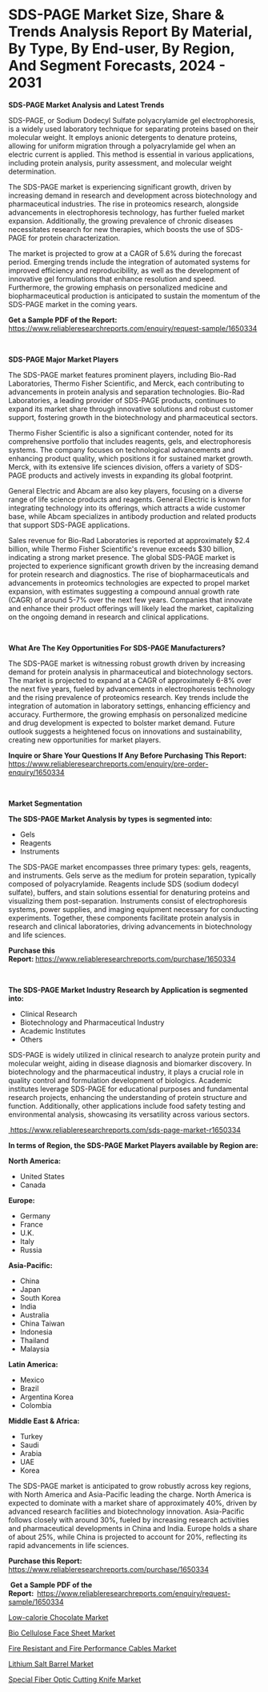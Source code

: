 <p><h1>SDS-PAGE Market Size, Share & Trends Analysis Report By Material, By Type, By End-user, By Region, And Segment Forecasts, 2024 - 2031</h1></p><p><strong>SDS-PAGE Market Analysis and Latest Trends</strong></p>
<p><p>SDS-PAGE, or Sodium Dodecyl Sulfate polyacrylamide gel electrophoresis, is a widely used laboratory technique for separating proteins based on their molecular weight. It employs anionic detergents to denature proteins, allowing for uniform migration through a polyacrylamide gel when an electric current is applied. This method is essential in various applications, including protein analysis, purity assessment, and molecular weight determination.</p><p>The SDS-PAGE market is experiencing significant growth, driven by increasing demand in research and development across biotechnology and pharmaceutical industries. The rise in proteomics research, alongside advancements in electrophoresis technology, has further fueled market expansion. Additionally, the growing prevalence of chronic diseases necessitates research for new therapies, which boosts the use of SDS-PAGE for protein characterization.</p><p>The market is projected to grow at a CAGR of 5.6% during the forecast period. Emerging trends include the integration of automated systems for improved efficiency and reproducibility, as well as the development of innovative gel formulations that enhance resolution and speed. Furthermore, the growing emphasis on personalized medicine and biopharmaceutical production is anticipated to sustain the momentum of the SDS-PAGE market in the coming years.</p></p>
<p><strong>Get a Sample PDF of the Report:&nbsp;</strong> <a href="https://www.reliableresearchreports.com/enquiry/request-sample/1650334?utm_campaign=3&utm_medium=2&utm_source=Github&utm_content=ia&utm_term=08122024&utm_id=sds-page">https://www.reliableresearchreports.com/enquiry/request-sample/1650334</a></p>
<p>&nbsp;</p>
<p><strong>SDS-PAGE Major Market Players</strong></p>
<p><p>The SDS-PAGE market features prominent players, including Bio-Rad Laboratories, Thermo Fisher Scientific, and Merck, each contributing to advancements in protein analysis and separation technologies. Bio-Rad Laboratories, a leading provider of SDS-PAGE products, continues to expand its market share through innovative solutions and robust customer support, fostering growth in the biotechnology and pharmaceutical sectors.</p><p>Thermo Fisher Scientific is also a significant contender, noted for its comprehensive portfolio that includes reagents, gels, and electrophoresis systems. The company focuses on technological advancements and enhancing product quality, which positions it for sustained market growth. Merck, with its extensive life sciences division, offers a variety of SDS-PAGE products and actively invests in expanding its global footprint.</p><p>General Electric and Abcam are also key players, focusing on a diverse range of life science products and reagents. General Electric is known for integrating technology into its offerings, which attracts a wide customer base, while Abcam specializes in antibody production and related products that support SDS-PAGE applications.</p><p>Sales revenue for Bio-Rad Laboratories is reported at approximately $2.4 billion, while Thermo Fisher Scientific's revenue exceeds $30 billion, indicating a strong market presence. The global SDS-PAGE market is projected to experience significant growth driven by the increasing demand for protein research and diagnostics. The rise of biopharmaceuticals and advancements in proteomics technologies are expected to propel market expansion, with estimates suggesting a compound annual growth rate (CAGR) of around 5-7% over the next few years. Companies that innovate and enhance their product offerings will likely lead the market, capitalizing on the ongoing demand in research and clinical applications.</p></p>
<p>&nbsp;</p>
<p><strong>What Are The Key Opportunities For SDS-PAGE Manufacturers?</strong></p>
<p><p>The SDS-PAGE market is witnessing robust growth driven by increasing demand for protein analysis in pharmaceutical and biotechnology sectors. The market is projected to expand at a CAGR of approximately 6-8% over the next five years, fueled by advancements in electrophoresis technology and the rising prevalence of proteomics research. Key trends include the integration of automation in laboratory settings, enhancing efficiency and accuracy. Furthermore, the growing emphasis on personalized medicine and drug development is expected to bolster market demand. Future outlook suggests a heightened focus on innovations and sustainability, creating new opportunities for market players.</p></p>
<p><strong>Inquire or Share Your Questions If Any Before Purchasing This Report:</strong> <a href="https://www.reliableresearchreports.com/enquiry/pre-order-enquiry/1650334?utm_campaign=3&utm_medium=2&utm_source=Github&utm_content=ia&utm_term=08122024&utm_id=sds-page">https://www.reliableresearchreports.com/enquiry/pre-order-enquiry/1650334</a></p>
<p>&nbsp;</p>
<p><strong>Market Segmentation</strong></p>
<p><strong>The SDS-PAGE Market Analysis by types is segmented into:</strong></p>
<p><ul><li>Gels</li><li>Reagents</li><li>Instruments</li></ul></p>
<p><p>The SDS-PAGE market encompasses three primary types: gels, reagents, and instruments. Gels serve as the medium for protein separation, typically composed of polyacrylamide. Reagents include SDS (sodium dodecyl sulfate), buffers, and stain solutions essential for denaturing proteins and visualizing them post-separation. Instruments consist of electrophoresis systems, power supplies, and imaging equipment necessary for conducting experiments. Together, these components facilitate protein analysis in research and clinical laboratories, driving advancements in biotechnology and life sciences.</p></p>
<p><strong>Purchase this Report:&nbsp;</strong><a href="https://www.reliableresearchreports.com/purchase/1650334?utm_campaign=3&utm_medium=2&utm_source=Github&utm_content=ia&utm_term=08122024&utm_id=sds-page">https://www.reliableresearchreports.com/purchase/1650334</a></p>
<p>&nbsp;</p>
<p><strong>The SDS-PAGE Market Industry Research by Application is segmented into:</strong></p>
<p><ul><li>Clinical Research</li><li>Biotechnology and Pharmaceutical Industry</li><li>Academic Institutes</li><li>Others</li></ul></p>
<p><p>SDS-PAGE is widely utilized in clinical research to analyze protein purity and molecular weight, aiding in disease diagnosis and biomarker discovery. In biotechnology and the pharmaceutical industry, it plays a crucial role in quality control and formulation development of biologics. Academic institutes leverage SDS-PAGE for educational purposes and fundamental research projects, enhancing the understanding of protein structure and function. Additionally, other applications include food safety testing and environmental analysis, showcasing its versatility across various sectors.</p></p>
<p><a href="https://www.reliableresearchreports.com/sds-page-market-r1650334?utm_campaign=3&utm_medium=2&utm_source=Github&utm_content=ia&utm_term=08122024&utm_id=sds-page">&nbsp;https://www.reliableresearchreports.com/sds-page-market-r1650334</a></p>
<p><strong>In terms of Region, the SDS-PAGE Market Players available by Region are:</strong></p>
<p>
    <p> <strong> North America: </strong>
        <ul>
            <li>United States</li>
            <li>Canada</li>
        </ul>
        </p> 
    <p> <strong> Europe: </strong>
        <ul>
            <li>Germany</li>
            <li>France</li>
            <li>U.K.</li>
            <li>Italy</li>
            <li>Russia</li>
        </ul>
        </p> 
    <p> <strong> Asia-Pacific: </strong>
        <ul>
            <li>China</li>
            <li>Japan</li>
            <li>South Korea</li>
            <li>India</li>
            <li>Australia</li>
            <li>China Taiwan</li>
            <li>Indonesia</li>
            <li>Thailand</li>
            <li>Malaysia</li>
        </ul>
        </p> 
    <p> <strong> Latin America: </strong>
        <ul>
            <li>Mexico</li>
            <li>Brazil</li>
            <li>Argentina Korea</li>
            <li>Colombia</li>
        </ul>
        </p> 
    <p> <strong> Middle East & Africa: </strong>
        <ul>
            <li>Turkey</li>
            <li>Saudi</li>
            <li>Arabia</li>
            <li>UAE</li>
            <li>Korea</li>
        </ul>
    </p>
    </p>
<p><p>The SDS-PAGE market is anticipated to grow robustly across key regions, with North America and Asia-Pacific leading the charge. North America is expected to dominate with a market share of approximately 40%, driven by advanced research facilities and biotechnology innovation. Asia-Pacific follows closely with around 30%, fueled by increasing research activities and pharmaceutical developments in China and India. Europe holds a share of about 25%, while China is projected to account for 20%, reflecting its rapid advancements in life sciences.</p></p>
<p><strong>Purchase this Report: </strong><a href="https://www.reliableresearchreports.com/purchase/1650334?utm_campaign=3&utm_medium=2&utm_source=Github&utm_content=ia&utm_term=08122024&utm_id=sds-page">https://www.reliableresearchreports.com/purchase/1650334</a></p>
<p>&nbsp;<strong>Get a Sample PDF of the Report:&nbsp;&nbsp;</strong><a href="https://www.reliableresearchreports.com/enquiry/request-sample/1650334?utm_campaign=3&utm_medium=2&utm_source=Github&utm_content=ia&utm_term=08122024&utm_id=sds-page">https://www.reliableresearchreports.com/enquiry/request-sample/1650334</a></p>
<p><strong></strong></p>
<p><p><a href="https://www.linkedin.com/pulse/global-low-calorie-chocolate-market-analysis-2024-2031-syflf?utm_campaign=3&utm_medium=2&utm_source=Github&utm_content=ia&utm_term=08122024&utm_id=sds-page">Low-calorie Chocolate Market</a></p><p><a href="https://github.com/gulaimolin/Market-Research-Report-List-6/blob/main/bio-cellulose-face-sheet-market.md?utm_campaign=3&utm_medium=2&utm_source=Github&utm_content=ia&utm_term=08122024&utm_id=sds-page">Bio Cellulose Face Sheet Market</a></p><p><a href="https://www.linkedin.com/pulse/compreh-proposis-fbaif?utm_campaign=3&utm_medium=2&utm_source=Github&utm_content=ia&utm_term=08122024&utm_id=sds-page">Fire Resistant and Fire Performance Cables Market</a></p><p><a href="https://issuu.com/reportprime-2/docs/lithium-salt-barrel-market-size-2030.pptx?utm_campaign=3&utm_medium=2&utm_source=Github&utm_content=ia&utm_term=08122024&utm_id=sds-page">Lithium Salt Barrel Market</a></p><p><a href="https://issuu.com/reportprime-2/docs/special-fiber-optic-cutting-knife-market-size-2030?utm_campaign=3&utm_medium=2&utm_source=Github&utm_content=ia&utm_term=08122024&utm_id=sds-page">Special Fiber Optic Cutting Knife Market</a></p></p>